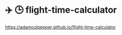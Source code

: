 # :airplane: :clock3: flight-time-calculator

https://adamculpepper.github.io/flight-time-calculator
